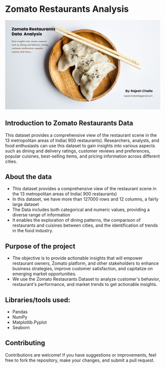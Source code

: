 # Zomato Restaurants Analysis

<img src="https://github.com/rajeshchalla10/EDA-Zomato-restaurants/blob/10bdfd669ccbf43736ef20278898148b6d7d62f5/banner.png" />

## Introduction to Zomato Restaurants Data

This dataset provides a comprehensive view of the restaurant scene in the 13 metropolitan areas of India( 900 restaurants). Researchers, analysts, and food enthusiasts can use this dataset to gain insights into various aspects such as dining and delivery ratings, customer reviews and preferences, popular cuisines, best-selling items, and pricing information across different cities. 

## About the data

- This dataset provides a comprehensive view of the restaurant scene in the 13 metropolitan areas of India( 900 restaurants)
- In this dataset, we have more than 127000 rows and 12 columns, a fairly large dataset
- The Data includes both categorical and numeric values, providing a diverse range of information
- It enables the exploration of dining patterns, the comparison of restaurants and cuisines between cities, and the identification of trends in the food industry.

## Purpose of the project

- The objective is to provide actionable insights that will empower restaurant owners, Zomato platform, and other stakeholders to enhance business strategies, improve customer satisfaction, and capitalize on emerging market opportunities.
- We use the Zomato Restaurants Dataset to analyze customer's behavior, restaurant's performance, and market trends to get actionable insights.

## Libraries/tools used:
- Pandas
- NumPy
- Matplotlib.Pyplot
- Seaborn

## Contributing

Contributions are welcome! If you have suggestions or improvements, feel free to fork the repository, make your changes, and submit a pull request.
